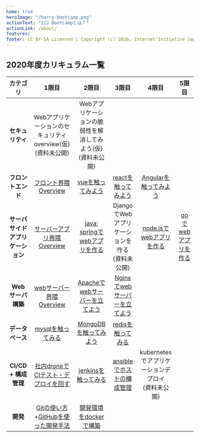 ```yaml
---
home: true
heroImage: "/barry-bootcamp.png"
actionText: "IIJ Bootcampとは？"
actionLink: /about/
features:
footer: CC BY-SA Licensed | Copyright (c) 2020, Internet Initiative Japan Inc.
---
```


## 2020年度カリキュラム一覧

|             カテゴリ             |                                      1限目                                      |                              2限目                              |                       3限目                        |                        4限目                         |                 5限目                  |
| :------------------------------: | :-----------------------------------------------------------------------------: | :-------------------------------------------------------------: | :------------------------------------------------: | :--------------------------------------------------: | :------------------------------------: |
|         **セキュリティ**         |         Webアプリケーションのセキュリティ overview(仮)<br>(資料未公開)          | Webアプリケーションの脆弱性を解消してみよう(仮)<br>(資料未公開) |
|        **フロントエンド**        |                  [フロント界隈 Overview](./frontend/overview/)                   |               [vueを触ってみよう](./frontend/vue/)               |      [reactを触ってみよう](./frontend/react/)       |     [Angularを触ってみよう](./frontend/angular/)      |
| **サーバサイドアプリケーション** |              [サーバーアプリ界隈 Overview](./server-app/overview/)               |       [java: springでwebアプリを作る](./server-app/java/)        | DjangoでWebアプリケーションを作る<br>(資料未公開)  |    [node.jsでwebアプリを作る](./server-app/node/)     | [goでwebアプリを作る](/server-app/go/) |
|        **Webサーバ構築**         |                [webサーバー界隈 Overview](./web-server/overview/)                |      [Apacheでwebサーバーを立てよう](./web-server/apache/)       | [Nginxでwebサーバーを立てよう](./web-server/nginx/) |
|         **データベース**         |                      [mysqlを触ってみる](./database/mysql/)                      |           [MongoDBを触ってみよう](./database/mongodb/)           |       [redisを触ってみる](./database/redis/)        |
|       **CI/CD + 構成管理**       |           [社内droneでCIテスト・デプロイを回す](./development/drone/)            |          [jenkinsを触ってみる](./development/jenkins/)           |       [ansibleでホストの構成管理](./ansible/)       | kubernetesでアプリケーションデプロイ<br>(資料未公開) |
|             **開発**             | [Gitの使い方](./development/git/)+[GitHubを使った開発手法](/development/github/) |        [開発環境をdockerで構築](./docker/docker-compose/)        |